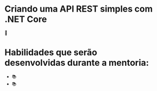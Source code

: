 # Criando uma API REST  simples com .NET Core

 📌
 # Habilidades que serão desenvolvidas durante a mentoria:


* 📚
* 📚

 
